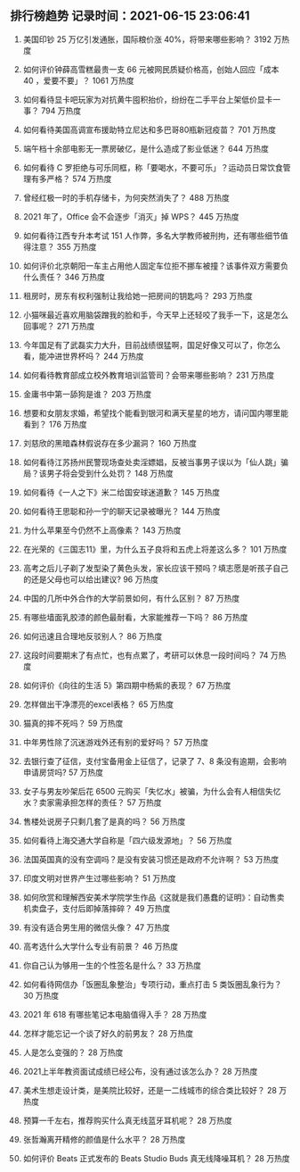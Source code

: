 
## 排行榜趋势 记录时间：2021-06-15 23:06:41
  
  1. 美国印钞 25 万亿引发通胀，国际粮价涨 40%，将带来哪些影响？ 3192 万热度
    
  2. 如何评价钟薛高雪糕最贵一支 66 元被网民质疑价格高，创始人回应「成本 40 ，爱要不要」？ 1061 万热度
    
  3. 如何看待显卡吧玩家为对抗黄牛囤积抬价，纷纷在二手平台上架低价显卡一事？ 794 万热度
    
  4. 如何看待美国高调宣布援助特立尼达和多巴哥80瓶新冠疫苗？ 701 万热度
    
  5. 端午档十余部电影无一票房破亿，是什么造成了影业低迷？ 644 万热度
    
  6. 如何看待 C 罗拒绝与可乐同框，称「要喝水，不要可乐」？运动员日常饮食管理有多严格？ 574 万热度
    
  7. 曾经红极一时的手机存储卡，为何突然消失了？ 488 万热度
    
  8. 2021 年了，Office 会不会逐步「消灭」掉 WPS？ 445 万热度
    
  9. 如何看待江西专升本考试 151 人作弊，多名大学教师被刑拘，还有哪些细节值得注意？ 355 万热度
    
  10. 如何评价北京朝阳一车主占用他人固定车位拒不挪车被撞？该事件双方需要负什么责任？ 346 万热度
    
  11. 租房时，房东有权利强制让我给她一把房间的钥匙吗？ 293 万热度
    
  12. 小猫咪最近喜欢用脑袋蹭我的脸和手，今天早上还轻咬了我手一下，这是怎么回事呢？ 271 万热度
    
  13. 今年国足有了武磊实力大升，目前战绩很猛啊，国足好像又可以了，你怎么看，能冲进世界杯吗？ 244 万热度
    
  14. 如何看待教育部成立校外教育培训监管司？会带来哪些影响？ 231 万热度
    
  15. 金庸书中第一舔狗是谁？ 203 万热度
    
  16. 想要和女朋友求婚，希望找个能看到银河和满天星星的地方，请问国内哪里能看到？ 176 万热度
    
  17. 刘慈欣的黑暗森林假说存在多少漏洞？ 160 万热度
    
  18. 如何看待江苏扬州民警现场查处卖淫嫖娼，反被当事男子误以为「仙人跳」骗局？该男子将会受到什么处罚？ 148 万热度
    
  19. 如何看待《一人之下》米二给国安球迷道歉？ 145 万热度
    
  20. 如何看待王思聪和孙一宁的聊天记录被曝光？ 144 万热度
    
  21. 为什么苹果至今仍然不上高像素？ 143 万热度
    
  22. 在光荣的《三国志11》里，为什么五子良将和五虎上将差这么多？ 101 万热度
    
  23. 高考之后儿子剃了发型染了黄色头发，家长应该干预吗？填志愿是听孩子自己的还是父母也可以给出建议? 96 万热度
    
  24. 中国的几所中外合作的大学前景如何，有什么区别？ 87 万热度
    
  25. 有哪些墙面乳胶漆的颜色最耐看，大家能推荐一下吗？ 86 万热度
    
  26. 如何迅速且合理地反驳别人？ 86 万热度
    
  27. 这段时间要期末了有点忙，也有点累了，考研可以休息一段时间吗？ 74 万热度
    
  28. 如何评价《向往的生活 5》第四期中杨紫的表现？ 67 万热度
    
  29. 怎样做出干净漂亮的excel表格？ 65 万热度
    
  30. 猫真的摔不死吗？ 59 万热度
    
  31. 中年男性除了沉迷游戏外还有别的爱好吗？ 57 万热度
    
  32. 去银行查了征信，支付宝备用金上征信了，记录了 7、8 条没有逾期，会影响申请房贷吗? 57 万热度
    
  33. 女子与男友吵架后花 6500 元购买「失忆水」被骗，为什么会有人相信失忆水？卖家需承担怎样的责任？ 57 万热度
    
  34. 售楼处说房子只剩几套了是真的吗？ 56 万热度
    
  35. 如何看待上海交通大学自称是「四六级发源地」？ 56 万热度
    
  36. 法国英国真的没有空调吗？是没有安装习惯还是政府不允许啊？ 53 万热度
    
  37. 印度文明对世界产生过哪些影响？ 51 万热度
    
  38. 如何欣赏和理解西安美术学院学生作品《这就是我们愚蠢的证明》：自动售卖机卖盘子，支付后即掉落摔碎？ 49 万热度
    
  39. 有没有适合男生用的微信头像？ 47 万热度
    
  40. 高考选什么大学什么专业有前景？ 46 万热度
    
  41. 你自己认为够用一生的个性签名是什么？ 33 万热度
    
  42. 如何看待网信办「饭圈乱象整治」专项行动，重点打击 5 类饭圈乱象行为？ 30 万热度
    
  43. 2021 年 618 有哪些笔记本电脑值得入手？ 28 万热度
    
  44. 怎样才能忘记一个谈了好久的前男友？ 28 万热度
    
  45. 人是怎么变强的？ 28 万热度
    
  46. 2021上半年教资面试成绩已经公布，没有通过该怎么办？ 28 万热度
    
  47. 美术生想走设计类，是美院比较好，还是一二线城市的综合类比较好？ 28 万热度
    
  48. 预算一千左右，推荐购买什么真无线蓝牙耳机呢？ 28 万热度
    
  49. 张哲瀚离开精修的颜值是什么水平？ 28 万热度
    
  50. 如何评价 Beats 正式发布的  Beats Studio Buds 真无线降噪耳机？ 28 万热度
    